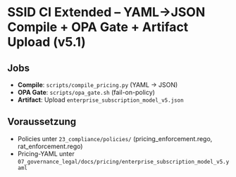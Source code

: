 # SSID CI Extended – YAML→JSON Compile + OPA Gate + Artifact Upload (v5.1)

## Jobs
- **Compile**: `scripts/compile_pricing.py` (YAML → JSON)
- **OPA Gate**: `scripts/opa_gate.sh` (fail-on-policy)
- **Artifact**: Upload `enterprise_subscription_model_v5.json`

## Voraussetzung
- Policies unter `23_compliance/policies/` (pricing_enforcement.rego, rat_enforcement.rego)
- Pricing-YAML unter `07_governance_legal/docs/pricing/enterprise_subscription_model_v5.yaml`
